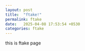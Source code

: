 ```yaml
---
layout: post
title:  "ftake!"
permalink: ftake
date:   2025-04-08 17:53:54 +0530
categories: ftake
---
```

<p>this is ftake page</p>
